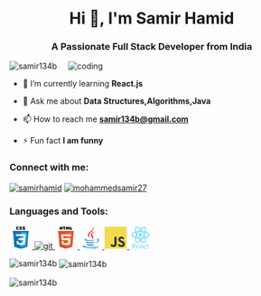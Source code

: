
<h1 align="center">Hi 👋, I'm Samir Hamid</h1>
<h3 align="center">A Passionate Full Stack Developer from India</h3>
<img align="right" alt="coding" width="400" src="https://tse1.mm.bing.net/th?id=OIP.zTf6ScmDrJBd8AFv1bai7gHaFj&pid=Api&P=0">
<p align="left"> <img src="https://komarev.com/ghpvc/?username=samir134b&label=Profile%20views&color=0e75b6&style=flat" alt="samir134b" /> </p>

- 🌱 I’m currently learning **React.js**

- 💬 Ask me about **Data Structures,Algorithms,Java**

- 📫 How to reach me **samir134b@gmail.com**

- ⚡ Fun fact **I am funny**

<h3 align="left">Connect with me:</h3>
<p align="left">
<a href="https://linkedin.com/in/samirhamid" target="blank"><img align="center" src="https://raw.githubusercontent.com/rahuldkjain/github-profile-readme-generator/master/src/images/icons/Social/linked-in-alt.svg" alt="samirhamid" height="30" width="40" /></a>
<a href="https://instagram.com/mohammedsamir27" target="blank"><img align="center" src="https://raw.githubusercontent.com/rahuldkjain/github-profile-readme-generator/master/src/images/icons/Social/instagram.svg" alt="mohammedsamir27" height="30" width="40" /></a>
</p>

<h3 align="left">Languages and Tools:</h3>
<p align="left"> <a href="https://www.w3schools.com/css/" target="_blank" rel="noreferrer"> <img src="https://raw.githubusercontent.com/devicons/devicon/master/icons/css3/css3-original-wordmark.svg" alt="css3" width="40" height="40"/> </a> <a href="https://git-scm.com/" target="_blank" rel="noreferrer"> <img src="https://www.vectorlogo.zone/logos/git-scm/git-scm-icon.svg" alt="git" width="40" height="40"/> </a> <a href="https://www.w3.org/html/" target="_blank" rel="noreferrer"> <img src="https://raw.githubusercontent.com/devicons/devicon/master/icons/html5/html5-original-wordmark.svg" alt="html5" width="40" height="40"/> </a> <a href="https://www.java.com" target="_blank" rel="noreferrer"> <img src="https://raw.githubusercontent.com/devicons/devicon/master/icons/java/java-original.svg" alt="java" width="40" height="40"/> </a> <a href="https://developer.mozilla.org/en-US/docs/Web/JavaScript" target="_blank" rel="noreferrer"> <img src="https://raw.githubusercontent.com/devicons/devicon/master/icons/javascript/javascript-original.svg" alt="javascript" width="40" height="40"/> </a> <a href="https://reactjs.org/" target="_blank" rel="noreferrer"> <img src="https://raw.githubusercontent.com/devicons/devicon/master/icons/react/react-original-wordmark.svg" alt="react" width="40" height="40"/> </a> </p>

<p><img align="left" src="https://github-readme-stats.vercel.app/api/top-langs?username=samir134b&show_icons=true&locale=en&layout=compact" alt="samir134b" /></p>

<p>&nbsp;<img align="center" src="https://github-readme-stats.vercel.app/api?username=samir134b&show_icons=true&locale=en" alt="samir134b" /></p>

<p><img align="center" src="https://github-readme-streak-stats.herokuapp.com/?user=samir134b&" alt="samir134b" /></p>
